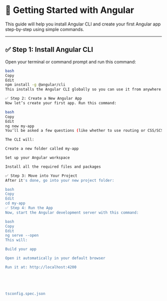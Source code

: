 # 🚀 Getting Started with Angular

This guide will help you install Angular CLI and create your first Angular app step-by-step using simple commands.

---

## ✅ Step 1: Install Angular CLI

Open your terminal or command prompt and run this command:

```bash
bash
Copy
Edit
npm install -g @angular/cli
This installs the Angular CLI globally so you can use it from anywhere.

✅ Step 2: Create a New Angular App
Now let’s create your first app. Run this command:

bash
Copy
Edit
ng new my-app
You’ll be asked a few questions (like whether to use routing or CSS/SCSS). Just choose what fits your project.

The CLI will:

Create a new folder called my-app

Set up your Angular workspace

Install all the required files and packages

✅ Step 3: Move into Your Project
After it's done, go into your new project folder:

bash
Copy
Edit
cd my-app
✅ Step 4: Run the App
Now, start the Angular development server with this command:

bash
Copy
Edit
ng serve --open
This will:

Build your app

Open it automatically in your default browser

Run it at: http://localhost:4200





tsconfig.spec.json
